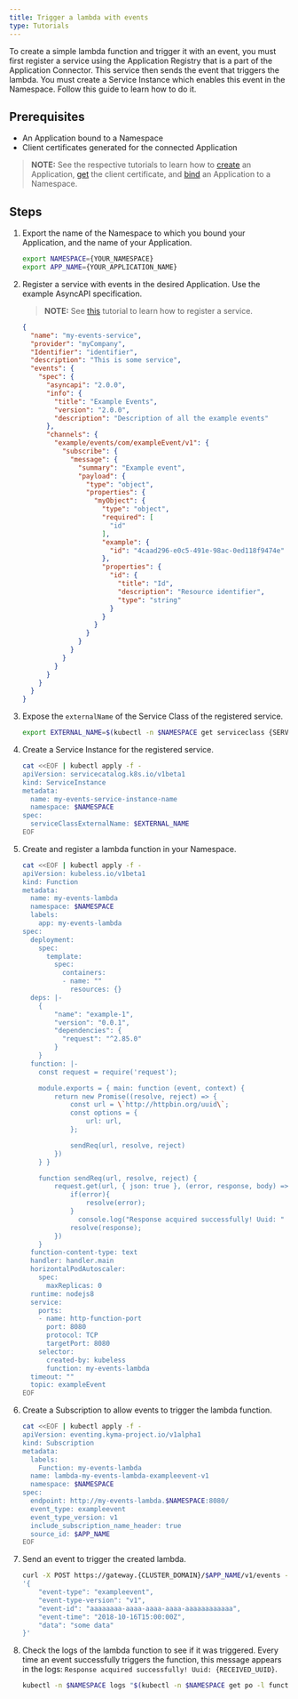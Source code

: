 ```yaml
---
title: Trigger a lambda with events
type: Tutorials
---
```


To create a simple lambda function and trigger it with an event, you must first register a service using the Application Registry that is a part of the Application Connector. This service then sends the event that triggers the lambda. You must create a Service Instance which enables this event in the Namespace. Follow this guide to learn how to do it. 

## Prerequisites

- An Application bound to a Namespace
- Client certificates generated for the connected Application

>**NOTE:** See the respective tutorials to learn how to [create](#tutorials-create-a-new-application) an Application, [get](#tutorials-get-the-client-certificate) the client certificate, and [bind](#tutorials-bind-an-application-to-a-namespace) an Application to a Namespace.

## Steps

1. Export the name of the Namespace to which you bound your Application, and the name of your Application.

   ```bash
   export NAMESPACE={YOUR_NAMESPACE}
   export APP_NAME={YOUR_APPLICATION_NAME}
   ```

2. Register a service with events in the desired Application. Use the example AsyncAPI specification.

   > **NOTE:** See [this](#tutorials-register-a-service) tutorial to learn how to register a service.

   ```json
   {
     "name": "my-events-service",
     "provider": "myCompany",
     "Identifier": "identifier",
     "description": "This is some service",
     "events": {
       "spec": {
         "asyncapi": "2.0.0",
         "info": {
           "title": "Example Events",
           "version": "2.0.0",
           "description": "Description of all the example events"
         },
         "channels": {
           "example/events/com/exampleEvent/v1": {
             "subscribe": {
               "message": {
                 "summary": "Example event",
                 "payload": {
                   "type": "object",
                   "properties": {
                     "myObject": {
                       "type": "object",
                       "required": [
                         "id"
                       ],
                       "example": {
                         "id": "4caad296-e0c5-491e-98ac-0ed118f9474e"
                       },
                       "properties": {
                         "id": {
                           "title": "Id",
                           "description": "Resource identifier",
                           "type": "string"
                         }
                       }
                     }
                   }
                 }
               }
             }
           }
         }
       }
     }
   }
   ```

3. Expose the `externalName` of the Service Class of the registered service.

   ```bash
   export EXTERNAL_NAME=$(kubectl -n $NAMESPACE get serviceclass {SERVICE_ID}  -o jsonpath='{.spec.externalName}')
   ```

4. Create a Service Instance for the registered service.

   ```bash
   cat <<EOF | kubectl apply -f -
   apiVersion: servicecatalog.k8s.io/v1beta1
   kind: ServiceInstance
   metadata:
     name: my-events-service-instance-name
     namespace: $NAMESPACE
   spec:
     serviceClassExternalName: $EXTERNAL_NAME
   EOF
   ```

5. Create and register a lambda function in your Namespace.

   ```bash
   cat <<EOF | kubectl apply -f -
   apiVersion: kubeless.io/v1beta1
   kind: Function
   metadata:
     name: my-events-lambda
     namespace: $NAMESPACE
     labels:
       app: my-events-lambda
   spec:
     deployment:
       spec:
         template:
           spec:
             containers:
             - name: ""
               resources: {}
     deps: |-
       {
           "name": "example-1",
           "version": "0.0.1",
           "dependencies": {
             "request": "^2.85.0"
           }
       }
     function: |-
       const request = require('request');

       module.exports = { main: function (event, context) {
           return new Promise((resolve, reject) => {
               const url = \`http://httpbin.org/uuid\`;
               const options = {
                   url: url,
               };

               sendReq(url, resolve, reject)
           })
       } }

       function sendReq(url, resolve, reject) {
           request.get(url, { json: true }, (error, response, body) => {
               if(error){
                   resolve(error);
               }
                 console.log("Response acquired successfully! Uuid: " + response.body.uuid);
               resolve(response);
           })
       }
     function-content-type: text
     handler: handler.main
     horizontalPodAutoscaler:
       spec:
         maxReplicas: 0
     runtime: nodejs8
     service:
       ports:
       - name: http-function-port
         port: 8080
         protocol: TCP
         targetPort: 8080
       selector:
         created-by: kubeless
         function: my-events-lambda
     timeout: ""
     topic: exampleEvent
   EOF
   ```

6. Create a Subscription to allow events to trigger the lambda function.

   ```bash
   cat <<EOF | kubectl apply -f -
   apiVersion: eventing.kyma-project.io/v1alpha1
   kind: Subscription
   metadata:
     labels:
       Function: my-events-lambda
     name: lambda-my-events-lambda-exampleevent-v1
     namespace: $NAMESPACE
   spec:
     endpoint: http://my-events-lambda.$NAMESPACE:8080/
     event_type: exampleevent
     event_type_version: v1
     include_subscription_name_header: true
     source_id: $APP_NAME
   EOF
   ```

7. Send an event to trigger the created lambda.

   ```bash
   curl -X POST https://gateway.{CLUSTER_DOMAIN}/$APP_NAME/v1/events -k --cert {CERT_FILE_NAME}.crt --key {KEY_FILE_NAME}.key -d \
   '{
       "event-type": "exampleevent",
       "event-type-version": "v1",
       "event-id": "aaaaaaaa-aaaa-aaaa-aaaa-aaaaaaaaaaaa",
       "event-time": "2018-10-16T15:00:00Z",
       "data": "some data"
   }'
   ```

8. Check the logs of the lambda function to see if it was triggered. Every time an event successfully triggers the function, this message appears in the logs: `Response acquired successfully! Uuid: {RECEIVED_UUID}`.

   ```bash
   kubectl -n $NAMESPACE logs "$(kubectl -n $NAMESPACE get po -l function=my-events-lambda -o jsonpath='{.items[0].metadata.name}')" -c my-events-lambda | grep -E "Response acquired successfully! Uuid: [a-f0-9-]+"
   ```
